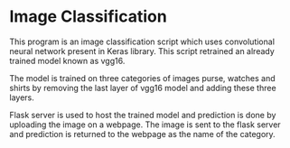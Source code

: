 # Image Classification
This program is an image classification script which uses convolutional neural network present in Keras library. This script retrained an already trained model known as vgg16.

The model is trained on three categories of images purse, watches and shirts by removing the last layer of vgg16 model and adding these three layers.

Flask server is used to host the trained model and prediction is done by uploading the image on a webpage. The image is sent to the flask server and prediction is returned to the webpage as the name of the category.  
